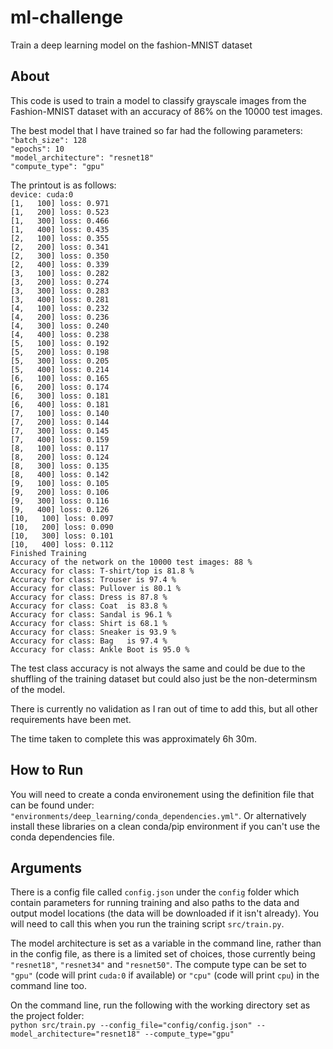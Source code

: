 # ml-challenge
Train a deep learning model on the fashion-MNIST dataset

## About
This code is used to train a model to classify grayscale images from the Fashion-MNIST dataset with an accuracy of 86% on the 10000 test images.

The best model that I have trained so far had the following parameters:  
`"batch_size": 128`  
`"epochs": 10`  
`"model_architecture": "resnet18"`  
`"compute_type": "gpu"`  

The printout is as follows:  
`device: cuda:0`  
`[1,   100] loss: 0.971`  
`[1,   200] loss: 0.523`  
`[1,   300] loss: 0.466`  
`[1,   400] loss: 0.435`  
`[2,   100] loss: 0.355`  
`[2,   200] loss: 0.341`  
`[2,   300] loss: 0.350`  
`[2,   400] loss: 0.339`  
`[3,   100] loss: 0.282`  
`[3,   200] loss: 0.274`  
`[3,   300] loss: 0.283`  
`[3,   400] loss: 0.281`  
`[4,   100] loss: 0.232`  
`[4,   200] loss: 0.236`  
`[4,   300] loss: 0.240`  
`[4,   400] loss: 0.238`  
`[5,   100] loss: 0.192`  
`[5,   200] loss: 0.198`  
`[5,   300] loss: 0.205`  
`[5,   400] loss: 0.214`  
`[6,   100] loss: 0.165`  
`[6,   200] loss: 0.174`  
`[6,   300] loss: 0.181`  
`[6,   400] loss: 0.181`  
`[7,   100] loss: 0.140`  
`[7,   200] loss: 0.144`  
`[7,   300] loss: 0.145`  
`[7,   400] loss: 0.159`  
`[8,   100] loss: 0.117`  
`[8,   200] loss: 0.124`  
`[8,   300] loss: 0.135`  
`[8,   400] loss: 0.142`  
`[9,   100] loss: 0.105`  
`[9,   200] loss: 0.106`  
`[9,   300] loss: 0.116`  
`[9,   400] loss: 0.126`  
`[10,   100] loss: 0.097`  
`[10,   200] loss: 0.090`  
`[10,   300] loss: 0.101`  
`[10,   400] loss: 0.112`  
`Finished Training`  
`Accuracy of the network on the 10000 test images: 88 %`  
`Accuracy for class: T-shirt/top is 81.8 %`  
`Accuracy for class: Trouser is 97.4 %`  
`Accuracy for class: Pullover is 80.1 %`  
`Accuracy for class: Dress is 87.8 %`  
`Accuracy for class: Coat  is 83.8 %`  
`Accuracy for class: Sandal is 96.1 %`  
`Accuracy for class: Shirt is 68.1 %`  
`Accuracy for class: Sneaker is 93.9 %`  
`Accuracy for class: Bag   is 97.4 %`  
`Accuracy for class: Ankle Boot is 95.0 %`  

The test class accuracy is not always the same and could be due to the shuffling of the training dataset but could also just be the non-determinsm of the model.

There is currently no validation as I ran out of time to add this, but all other requirements have been met.

The time taken to complete this was approximately 6h 30m.

## How to Run
You will need to create a conda environement using the definition file that can be found under:
`"environments/deep_learning/conda_dependencies.yml"`.
Or alternatively install these libraries on a clean conda/pip environment if you can't use the conda dependencies file.

## Arguments

There is a config file called `config.json` under the `config` folder which contain parameters for running training and also paths to the data and output model locations (the data will be downloaded if it isn't already). You will need to call this when you run the training script `src/train.py`.

The model architecture is set as a variable in the command line, rather than in the config file, as there is a limited set of choices, those currently being `"resnet18"`, `"resnet34"` and `"resnet50"`.
The compute type can be set to `"gpu"` (code will print `cuda:0` if available) or `"cpu"` (code will print `cpu`) in the command line too.

On the command line, run the following with the working directory set as the project folder:  
`python src/train.py --config_file="config/config.json" --model_architecture="resnet18" --compute_type="gpu"`